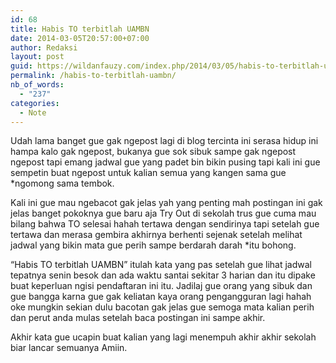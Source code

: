 ```yaml
---
id: 68
title: Habis TO terbitlah UAMBN
date: 2014-03-05T20:57:00+07:00
author: Redaksi
layout: post
guid: https://wildanfauzy.com/index.php/2014/03/05/habis-to-terbitlah-uambn/
permalink: /habis-to-terbitlah-uambn/
nb_of_words:
  - "237"
categories:
  - Note
---
```

Udah lama banget gue gak ngepost lagi di blog tercinta ini serasa hidup ini hampa kalo gak ngepost, bukanya gue sok sibuk sampe gak ngepost ngepost tapi emang jadwal gue yang padet bin bikin pusing tapi kali ini gue sempetin buat ngepost untuk kalian semua yang kangen sama gue *ngomong sama tembok.

Kali ini gue mau ngebacot gak jelas yah yang penting mah postingan ini gak jelas banget pokoknya gue baru aja Try Out di sekolah trus gue cuma mau bilang bahwa TO selesai hahah tertawa dengan sendirinya tapi setelah gue tertawa dan merasa gembira akhirnya berhenti sejenak setelah melihat jadwal yang bikin mata gue perih sampe berdarah darah *itu bohong.

“Habis TO terbitlah UAMBN” itulah kata yang pas setelah gue lihat jadwal tepatnya senin besok dan ada waktu santai sekitar 3 harian dan itu dipake buat keperluan ngisi pendaftaran ini itu. Jadilaj gue orang yang sibuk dan gue bangga karna gue gak keliatan kaya orang pengangguran lagi hahah oke mungkin sekian dulu bacotan gak jelas gue semoga mata kalian perih dan perut anda mulas setelah baca postingan ini sampe akhir.

Akhir kata gue ucapin buat kalian yang lagi menempuh akhir akhir sekolah biar lancar semuanya Amiin.
